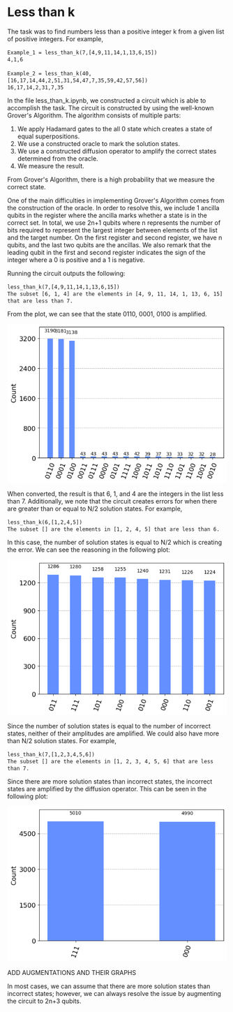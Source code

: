 # Less than k

The task was to find numbers less than a positive integer k from a given list of positive integers. For example,

```
Example_1 = less_than_k(7,[4,9,11,14,1,13,6,15])
4,1,6

Example_2 = less_than_k(40,[16,17,14,44,2,51,31,54,47,7,35,59,42,57,56])
16,17,14,2,31,7,35
```
In the file less_than_k.ipynb, we constructed a circuit which is able to accomplish the task. 
The circuit is constructed by using the well-known Grover's Algorithm. The algorithm consists of multiple parts:
1. We apply Hadamard gates to the all 0 state which creates a state of equal superpositions.
2. We use a constructed oracle to mark the solution states.
3. We use a constructed diffusion operator to amplify the correct states determined from the oracle.
4. We measure the result.
   
From Grover's Algorithm, there is a high probability that we measure the correct state. 

One of the main difficulties in implementing Grover's Algorithm comes from the construction of the oracle. In order to resolve this, we include 1 ancilla qubits in the register where the ancilla marks whether a state is in the correct set. In total, we use 2n+1 qubits where n represents the number of bits required to represent the largest integer between elements of the list and the target number. On the first register and second register, we have n qubits, and the last two qubits are the ancillas. We also remark that the leading qubit in the first and second register indicates the sign of the integer where a 0 is positive and a 1 is negative.

Running the circuit outputs the following:
```
less_than_k(7,[4,9,11,14,1,13,6,15])
The subset [6, 1, 4] are the elements in [4, 9, 11, 14, 1, 13, 6, 15] that are less than 7.
```
From the plot, we can see that the state 0110, 0001, 0100 is amplified. 
<p align="center">
<img src="Histogram_Plot.png" width="600"/>
   
When converted, the result is that 6, 1, and 4 are the integers in the list less than 7. Additionally, we note that the circuit creates errors for when there are greater than or equal to N/2 solution states. For example,
```
less_than_k(6,[1,2,4,5])
The subset [] are the elements in [1, 2, 4, 5] that are less than 6.
```
In this case, the number of solution states is equal to N/2 which is creating the error. We can see the reasoning in the following plot:
<p align="center">
<img src="Histogram_Plot_Equal.png" width="600"/>

Since the number of solution states is equal to the number of incorrect states, neither of their amplitudes are amplified. We could also have more than N/2 solution states. For example,
```
less_than_k(7,[1,2,3,4,5,6])
The subset [] are the elements in [1, 2, 3, 4, 5, 6] that are less than 7.
```
Since there are more solution states than incorrect states, the incorrect states are amplified by the diffusion operator. This can be seen in the following plot: 
<p align="center">
<img src="Histogram_Plot_Larger.png" width="600"/>

ADD AUGMENTATIONS AND THEIR GRAPHS

In most cases, we can assume that there are more solution states than incorrect states; however, we can always resolve the issue by augmenting the circuit to 2n+3 qubits. 
